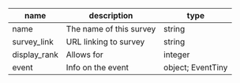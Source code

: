 | name         | description             | type              |
|--------------|-------------------------|-------------------|
| name         | The name of this survey | string            |
| survey_link  | URL linking to survey   | string            |
| display_rank | Allows for              | integer           |
| event        | Info on the event       | object; EventTiny |